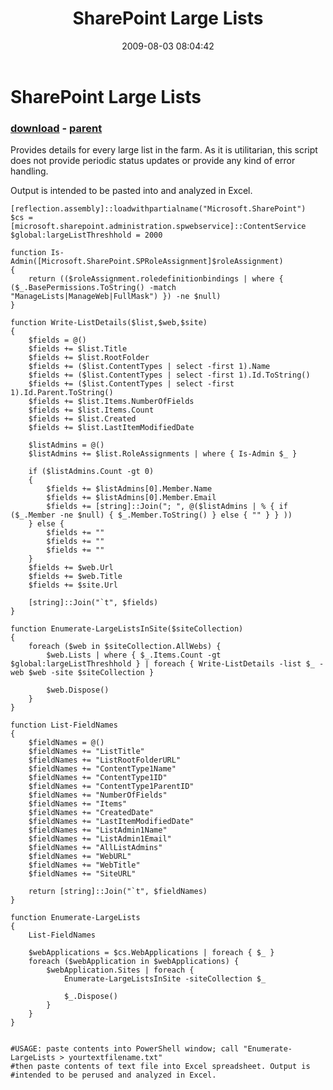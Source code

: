 ﻿---
pid:            1252
poster:         Peter
title:          SharePoint Large Lists
date:           2009-08-03 08:04:42
format:         posh
parent:         1251
parent:         1251

---

# SharePoint Large Lists

### [download](1252.ps1) - [parent](1251.md)

Provides details for every large list in the farm. As it is utilitarian, this script does not provide periodic status updates or provide any kind of error handling.

Output is intended to be pasted into and analyzed in Excel.

```posh
[reflection.assembly]::loadwithpartialname("Microsoft.SharePoint")
$cs = [microsoft.sharepoint.administration.spwebservice]::ContentService
$global:largeListThreshhold = 2000

function Is-Admin([Microsoft.SharePoint.SPRoleAssignment]$roleAssignment)
{
	return (($roleAssignment.roledefinitionbindings | where { ($_.BasePermissions.ToString() -match "ManageLists|ManageWeb|FullMask") }) -ne $null)
}

function Write-ListDetails($list,$web,$site)
{
	$fields = @()
	$fields += $list.Title
	$fields += $list.RootFolder
	$fields += ($list.ContentTypes | select -first 1).Name
	$fields += ($list.ContentTypes | select -first 1).Id.ToString()
	$fields += ($list.ContentTypes | select -first 1).Id.Parent.ToString()
	$fields += $list.Items.NumberOfFields
	$fields += $list.Items.Count
	$fields += $list.Created
	$fields += $list.LastItemModifiedDate
	
	$listAdmins = @()
	$listAdmins += $list.RoleAssignments | where { Is-Admin $_ }
	
	if ($listAdmins.Count -gt 0)
	{
		$fields += $listAdmins[0].Member.Name
		$fields += $listAdmins[0].Member.Email
		$fields += [string]::Join("; ", @($listAdmins | % { if ($_.Member -ne $null) { $_.Member.ToString() } else { "" } } ))
	} else {
		$fields += ""
		$fields += ""
		$fields += ""
	}
	$fields += $web.Url
	$fields += $web.Title
	$fields += $site.Url
	
	[string]::Join("`t", $fields)
}

function Enumerate-LargeListsInSite($siteCollection)
{
	foreach ($web in $siteCollection.AllWebs) {
		$web.Lists | where { $_.Items.Count -gt $global:largeListThreshhold } | foreach { Write-ListDetails -list $_ -web $web -site $siteCollection }
		
		$web.Dispose()
	}
}

function List-FieldNames
{
	$fieldNames = @()
	$fieldNames += "ListTitle"
	$fieldNames += "ListRootFolderURL"
	$fieldNames += "ContentType1Name"
	$fieldNames += "ContentType1ID"
	$fieldNames += "ContentType1ParentID"
	$fieldNames += "NumberOfFields"
	$fieldNames += "Items"
	$fieldNames += "CreatedDate"
	$fieldNames += "LastItemModifiedDate"
	$fieldNames += "ListAdmin1Name"
	$fieldNames += "ListAdmin1Email"
	$fieldNames += "AllListAdmins"
	$fieldNames += "WebURL"
	$fieldNames += "WebTitle"
	$fieldNames += "SiteURL"
	
	return [string]::Join("`t", $fieldNames)
}

function Enumerate-LargeLists
{
	List-FieldNames
		
	$webApplications = $cs.WebApplications | foreach { $_ }
	foreach ($webApplication in $webApplications) {
		$webApplication.Sites | foreach {
			Enumerate-LargeListsInSite -siteCollection $_
			
			$_.Dispose()
		}
	}
}


#USAGE: paste contents into PowerShell window; call "Enumerate-LargeLists > yourtextfilename.txt"
#then paste contents of text file into Excel spreadsheet. Output is 
#intended to be perused and analyzed in Excel.
```
